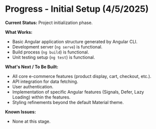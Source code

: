 # Progress - Initial Setup (4/5/2025)

**Current Status:** Project initialization phase.

**What Works:**
*   Basic Angular application structure generated by Angular CLI.
*   Development server (`ng serve`) is functional.
*   Build process (`ng build`) is functional.
*   Unit testing setup (`ng test`) is functional.

**What's Next / To Be Built:**
*   All core e-commerce features (product display, cart, checkout, etc.).
*   API integration for data fetching.
*   User authentication.
*   Implementation of specific Angular features (Signals, Defer, Lazy Loading) within the features.
*   Styling refinements beyond the default Material theme.

**Known Issues:**
*   None at this stage.
